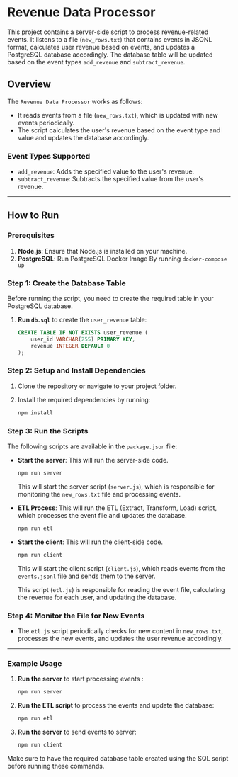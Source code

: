 # Revenue Data Processor

This project contains a server-side script to process revenue-related events. It listens to a file (`new_rows.txt`) that contains events in JSONL format, calculates user revenue based on events, and updates a PostgreSQL database accordingly. The database table will be updated based on the event types `add_revenue` and `subtract_revenue`.

## Overview

The `Revenue Data Processor` works as follows:
- It reads events from a file (`new_rows.txt`), which is updated with new events periodically.
- The script calculates the user's revenue based on the event type and value and updates the database accordingly.


### Event Types Supported
- `add_revenue`: Adds the specified value to the user's revenue.
- `subtract_revenue`: Subtracts the specified value from the user's revenue.

---

## How to Run

### Prerequisites
1. **Node.js**: Ensure that Node.js is installed on your machine.
2. **PostgreSQL**: Run PostgreSQL Docker Image By running `docker-compose up` 

### Step 1: Create the Database Table
Before running the script, you need to create the required table in your PostgreSQL database.

1. **Run `db.sql`** to create the `user_revenue` table:

   ```sql
   CREATE TABLE IF NOT EXISTS user_revenue (
       user_id VARCHAR(255) PRIMARY KEY,
       revenue INTEGER DEFAULT 0
   );
   ```

### Step 2: Setup and Install Dependencies

1. Clone the repository or navigate to your project folder.
2. Install the required dependencies by running:

   ```bash
   npm install
   ```

### Step 3: Run the Scripts

The following scripts are available in the `package.json` file:

- **Start the server**: This will run the server-side code.
  
  ```bash
  npm run server
  ```

  This will start the server script (`server.js`), which is responsible for monitoring the `new_rows.txt` file and processing events.

- **ETL Process**: This will run the ETL (Extract, Transform, Load) script, which processes the event file and updates the database.

  ```bash
  npm run etl
  ```

- **Start the client**: This will run the client-side code.

  ```bash
  npm run client
  ```

  This will start the client script (`client.js`), which reads events from the `events.jsonl` file and sends them to the server.



  This script (`etl.js`) is responsible for reading the event file, calculating the revenue for each user, and updating the database.

### Step 4: Monitor the File for New Events

- The `etl.js` script periodically checks for new content in `new_rows.txt`, processes the new events, and updates the user revenue accordingly.

---

### Example Usage

1. **Run the server** to start processing events :

   ```bash
   npm run server
   ```

2. **Run the ETL script** to process the events and update the database:

   ```bash
   npm run etl
   ```

3. **Run the server** to send events to server:

   ```bash
   npm run client
   ```

Make sure to have the required database table created using the SQL script before running these commands.

